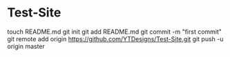 Test-Site
=========
touch README.md
git init
git add README.md
git commit -m "first commit"
git remote add origin https://github.com/YTDesigns/Test-Site.git
git push -u origin master

